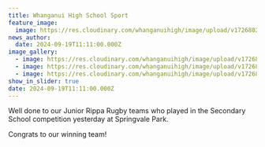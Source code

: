 ```yaml
---
title: Whanganui High School Sport
feature_image:
  image: https://res.cloudinary.com/whanganuihigh/image/upload/v1726802814/News/rippa.jpg
news_author:
  date: 2024-09-19T11:11:00.000Z
image_gallery:
  - image: https://res.cloudinary.com/whanganuihigh/image/upload/v1726802843/News/rippa3.jpg
  - image: https://res.cloudinary.com/whanganuihigh/image/upload/v1726802842/News/rippa1.jpg
  - image: https://res.cloudinary.com/whanganuihigh/image/upload/v1726802842/News/rippa2.jpg
show_in_slider: true
date: 2024-09-19T11:11:00.000Z
---
```

Well done to our Junior Rippa Rugby teams who played in the Secondary School competition yesterday at Springvale Park. 

Congrats to our winning team!
